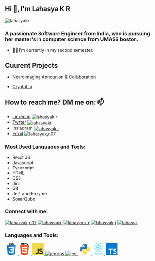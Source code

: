 <h2 align="left">Hi 👋, I'm Lahasya K R</h2> 
<p align="left"> <img src="https://komarev.com/ghpvc/?username=lahasyakr&label=Profile%20views&color=0e75b6&style=flat" alt="lahasyakr" /> </p>
<h3 align="left">A passionate Software Engineer from India, who is pursuing her master's in computer science from UMASS boston.</h3>


- 👨‍💻 I’m currently in my second semester.
## Cuurent Projects
  * <a href="https://github.com/oopsuwu/Collaborative-Segmentation-Software">Neuroimaging Annotation & Collaboration</a>

  * <a href="https://github.com/Lahasyakr/CS682-Project4b">CryptoLib</a>


 ## How to reach me? DM me on: 📫
   - <a href="https://www.linkedin.com/in/lahasya-k-r-297331108/">Linked in</a> <a href="https://www.linkedin.com/in/lahasya-k-r-297331108/" target="blank"><img align="center" src="https://raw.githubusercontent.com/peterthehan/peterthehan/master/assets/linkedin.svg" alt="lahasyak r" height="20" width="30" /></a>
   - <a href="https://twitter.com/Lahasyakr">Twitter</a> <a href="https://twitter.com/lahasyakr" target="blank"><img align="center" src="https://raw.githubusercontent.com/rahuldkjain/github-profile-readme-generator/master/src/images/icons/Social/twitter.svg" alt="lahasyakr" height="20" width="30" /></a>
   - <a href="https://instagram.com/lahasyak.r">Instagram</a> <a href="https://instagram.com/lahasyak.r" target="blank"><img align="center" src="https://raw.githubusercontent.com/rahuldkjain/github-profile-readme-generator/master/src/images/icons/Social/instagram.svg" alt="lahasyak.r" height="20" width="30" /></a>
   - <a href="mailto:lahasyakr.07@gmail.com">Email</a> <a href="mailto:lahasyakr.07@gmail.com" target="blank"><img align="center" src="https://upload.wikimedia.org/wikipedia/commons/7/7e/Gmail_icon_%282020%29.svg" alt="lahasyak,r.07" height="26" width="25" /></a>


<h3 align="left">Most Used Languages and Tools:</h3>

  - React JS
  - Javascript
  - Typescript
  - HTML
  - CSS
  - Jira
  - Git
  - Jest and Enzyme
  - SonarQube

<h3 align="left">Connect with me:</h3>
<p align="left">
 <a href="mailto:lahasyakr.07@gmail.com" target="blank"><img align="center" src="https://upload.wikimedia.org/wikipedia/commons/7/7e/Gmail_icon_%282020%29.svg" alt="lahasyak,r.07" height="25" width="35" /></a>
<a href="https://twitter.com/lahasyakr" target="blank"><img align="center" src="https://raw.githubusercontent.com/rahuldkjain/github-profile-readme-generator/master/src/images/icons/Social/twitter.svg" alt="lahasyakr" height="30" width="40" /></a>
<a href="https://www.linkedin.com/in/lahasya-k-r-297331108/" target="blank"><img align="center" src="https://raw.githubusercontent.com/peterthehan/peterthehan/master/assets/linkedin.svg" alt="lahasya k r" height="30" width="40" /></a>
<a href="https://instagram.com/lahasyak.r" target="blank"><img align="center" src="https://raw.githubusercontent.com/rahuldkjain/github-profile-readme-generator/master/src/images/icons/Social/instagram.svg" alt="lahasyak,r" height="30" width="40" /></a>
<a href="https://www.leetcode.com/lahasya" target="blank"><img align="center" src="https://raw.githubusercontent.com/rahuldkjain/github-profile-readme-generator/master/src/images/icons/Social/leet-code.svg" alt="lahasya" height="30" width="40" /></a>
</p>

<h3 align="left">Languages and Tools:</h3>
<p align="left"> <a href="https://www.w3schools.com/css/" target="_blank" rel="noreferrer"> <img src="https://raw.githubusercontent.com/devicons/devicon/master/icons/css3/css3-original-wordmark.svg" alt="css3" width="40" height="40"/> </a> <a href="https://www.w3.org/html/" target="_blank" rel="noreferrer"> <img src="https://raw.githubusercontent.com/devicons/devicon/master/icons/html5/html5-original-wordmark.svg" alt="html5" width="40" height="40"/> </a> <a href="https://developer.mozilla.org/en-US/docs/Web/JavaScript" target="_blank" rel="noreferrer"> <img src="https://raw.githubusercontent.com/devicons/devicon/master/icons/javascript/javascript-original.svg" alt="javascript" width="40" height="40"/> </a> <a href="https://www.jenkins.io" target="_blank" rel="noreferrer"> <img src="https://www.vectorlogo.zone/logos/jenkins/jenkins-icon.svg" alt="jenkins" width="40" height="40"/> </a> <a href="https://jestjs.io" target="_blank" rel="noreferrer"> <img src="https://www.vectorlogo.zone/logos/jestjsio/jestjsio-icon.svg" alt="jest" width="40" height="40"/> </a> <a href="https://www.python.org" target="_blank" rel="noreferrer"> <img src="https://raw.githubusercontent.com/devicons/devicon/master/icons/python/python-original.svg" alt="python" width="40" height="40"/> </a> <a href="https://reactjs.org/" target="_blank" rel="noreferrer"> <img src="https://raw.githubusercontent.com/devicons/devicon/master/icons/react/react-original-wordmark.svg" alt="react" width="40" height="40"/> </a> <a href="https://www.typescriptlang.org/" target="_blank" rel="noreferrer"> <img src="https://raw.githubusercontent.com/devicons/devicon/master/icons/typescript/typescript-original.svg" alt="typescript" width="40" height="40"/> </a> </p>


